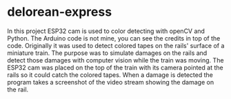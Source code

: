 # delorean-express
In this project ESP32 cam is used to color detecting with openCV and Python. The Arduino code is not mine, you can see the credits in top of the code.
Originally it was used to detect colored tapes on the rails' surface of a miniature train. The purpose was to simulate damages on the rails and detect those damages with computer vision while the train was moving. The ESP32 cam was placed on the top of the train with its camera pointed at the rails so it could catch the colored tapes. When a damage is detected the program takes a screenshot of the video stream showing the damage on the rail.

